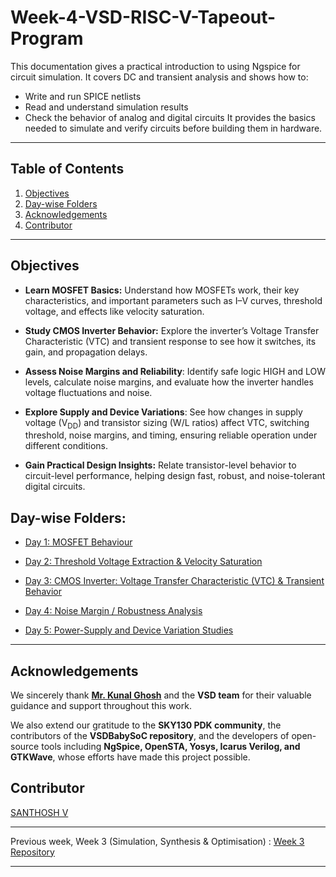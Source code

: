 # Week-4-VSD-RISC-V-Tapeout-Program

This documentation gives a practical introduction to using Ngspice for circuit simulation. It covers DC and transient analysis and shows how to:
- Write and run SPICE netlists
- Read and understand simulation results
- Check the behavior of analog and digital circuits
It provides the basics needed to simulate and verify circuits before building them in hardware.

---
## Table of Contents
  
1. [Objectives](#objectives)  
2. [Day-wise Folders](#day-wise-folders)
3. [Acknowledgements](#acknowledgements)  
4. [Contributor](#contributor)

---

## Objectives

- **Learn MOSFET Basics:** Understand how MOSFETs work, their key characteristics, and important parameters such as I–V curves, threshold voltage, and effects like velocity saturation.

- **Study CMOS Inverter Behavior:** Explore the inverter’s Voltage Transfer Characteristic (VTC) and transient response to see how it switches, its gain, and propagation delays.

- **Assess Noise Margins and Reliability**: Identify safe logic HIGH and LOW levels, calculate noise margins, and evaluate how the inverter handles voltage fluctuations and noise.

- **Explore Supply and Device Variations**: See how changes in supply voltage (V<sub>DD</sub>) and transistor sizing (W/L ratios) affect VTC, switching threshold, noise margins, and timing, ensuring reliable operation under different conditions.

- **Gain Practical Design Insights:** Relate transistor-level behavior to circuit-level performance, helping design fast, robust, and noise-tolerant digital circuits.

## Day-wise Folders:

- [Day 1: MOSFET Behaviour](https://github.com/santhoshvec24/Week-4-VSD-RISC-V-Tapeout-Program/tree/main/Day1)

- [Day 2: Threshold Voltage Extraction & Velocity Saturation](https://github.com/santhoshvec24/Week-4-VSD-RISC-V-Tapeout-Program/tree/main/Day2)

- [Day 3: CMOS Inverter: Voltage Transfer Characteristic (VTC) & Transient Behavior](https://github.com/santhoshvec24/Week-4-VSD-RISC-V-Tapeout-Program/tree/main/Day3)

- [Day 4: Noise Margin / Robustness Analysis](https://github.com/santhoshvec24/Week-4-VSD-RISC-V-Tapeout-Program/tree/main/Day4)

- [Day 5: Power-Supply and Device Variation Studies](https://github.com/santhoshvec24/Week-4-VSD-RISC-V-Tapeout-Program/tree/main/Day5)

---

## Acknowledgements

We sincerely thank **[Mr. Kunal Ghosh](https://in.linkedin.com/in/kunal-ghosh-vlsisystemdesign-com-28084836)** and the **VSD team** for their valuable guidance and support throughout this work.  

We also extend our gratitude to the **SKY130 PDK community**, the contributors of the **VSDBabySoC repository**, and the developers of open-source tools including **NgSpice, OpenSTA, Yosys, Icarus Verilog, and GTKWave**, whose efforts have made this project possible.

## Contributor
[SANTHOSH V](https://www.linkedin.com/in/santhosh-v-31142232b?lipi=urn%3Ali%3Apage%3Ad_flagship3_profile_view_base_contact_details%3BEDvR6ijqTsy2%2FDA6MD2cRA%3D%3D)

---

Previous week, Week 3 (Simulation, Synthesis & Optimisation) : [Week 3 Repository](https://github.com/santhoshvec24/Week-3-VSD-RISC-V-Tapeout-Program/blob/main/README.md)

---







